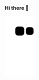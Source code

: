 
### Hi there 👋

<!--
**Danxss/Danxss** is a ✨ _special_ ✨ repository because its `README.md` (this file) appears on your GitHub profile.

Here are some ideas to get you started:

- 🔭 I’m currently working on ...
- 🌱 I’m currently learning ...
- 👯 I’m looking to collaborate on ...
- 🤔 I’m looking for help with ...
- 💬 Ask me about ...
- 📫 How to reach me: ...
- 😄 Pronouns: ...
- ⚡ Fun fact: ...
-->


<div style="color: #ff005e;">



  ![Snake animation](https://github.com/Danxss/Danxss/blob/output/github-contribution-grid-snake.svg)

</div>

